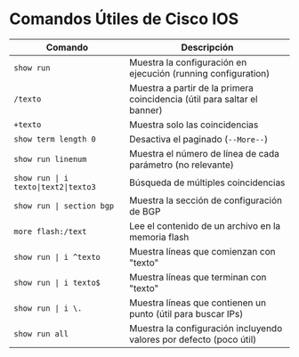 # Comandos Útiles de Cisco IOS

| Comando                              | Descripción                                                              |
| ------------------------------------ | ------------------------------------------------------------------------ |
| `show run`                           | Muestra la configuración en ejecución (running configuration)            |
| `/texto`                             | Muestra a partir de la primera coincidencia (útil para saltar el banner) |
| `+texto`                             | Muestra solo las coincidencias                                           |
| `show term length 0`                 | Desactiva el paginado (`--More--`)                                       |
| `show run linenum`                   | Muestra el número de línea de cada parámetro (no relevante)              |
| `show run \| i texto\|text2\|texto3` | Búsqueda de múltiples coincidencias                                      |
| `show run \| section bgp`            | Muestra la sección de configuración de BGP                               |
| `more flash:/text`                   | Lee el contenido de un archivo en la memoria flash                       |
| `show run \| i ^texto`               | Muestra líneas que comienzan con "texto"                                 |
| `show run \| i texto$`               | Muestra líneas que terminan con "texto"                                  |
| `show run \| i \.`                   | Muestra líneas que contienen un punto (útil para buscar IPs)             |
| `show run all`                       | Muestra la configuración incluyendo valores por defecto (poco útil)      |
